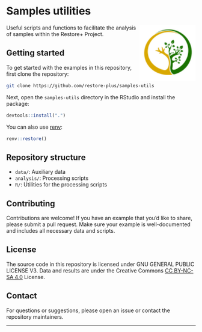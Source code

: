 
# Samples utilities

<img src=".github/images/restoreplus_sticker.png" alt="Restore+ icon" align="right" height="150" width="150"/>

<!-- badges: start --> <!-- badges: end -->

Useful scripts and functions to facilitate the analysis of samples
within the Restore+ Project.

## Getting started

To get started with the examples in this repository, first clone the
repository:

``` sh
git clone https://github.com/restore-plus/samples-utils
```

Next, open the `samples-utils` directory in the RStudio and install the
package:

``` r
devtools::install(".")
```

You can also use [renv](https://rstudio.github.io/renv/):

``` r
renv::restore()
```

## Repository structure

- `data/`: Auxiliary data
- `analysis/`: Processing scripts
- `R/`: Utilities for the processing scripts

## Contributing

Contributions are welcome! If you have an example that you’d like to
share, please submit a pull request. Make sure your example is
well-documented and includes all necessary data and scripts.

## License

The source code in this repository is licensed under GNU GENERAL PUBLIC
LICENSE V3. Data and results are under the Creative Commons [CC BY-NC-SA
4.0](https://creativecommons.org/licenses/by-nc-sa/4.0/) License.

## Contact

For questions or suggestions, please open an issue or contact the
repository maintainers.

------------------------------------------------------------------------
